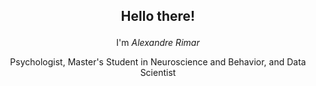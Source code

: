 
## <p align=center> Hello there! </p> 
<p align=center> I'm <i>Alexandre Rimar</i> </p> 
<p align=center> Psychologist, Master's Student in Neuroscience and Behavior, and Data Scientist </p> 

